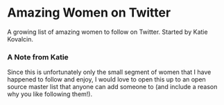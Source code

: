 # Amazing Women on Twitter
A growing list of amazing women to follow on Twitter. Started by Katie Kovalcin.

### A Note from Katie
Since this is unfortunately only the small segment of women that I have happened to follow and enjoy, I would love to open this up to an open source master list that anyone can add someone to (and include a reason why you like following them!).
